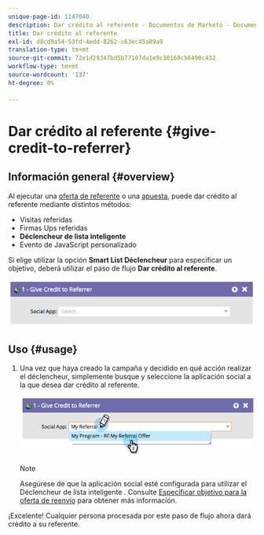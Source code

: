 ```yaml
---
unique-page-id: 1147040
description: Dar crédito al referente - Documentos de Marketo - Documentación del producto
title: Dar crédito al referente
exl-id: d8cd9a54-53fd-4edd-8262-c63ec45a89a9
translation-type: tm+mt
source-git-commit: 72e1d29347bd5b77107da1e9c30169cb6490c432
workflow-type: tm+mt
source-wordcount: '137'
ht-degree: 0%

---
```


# Dar crédito al referente {#give-credit-to-referrer}

## Información general {#overview}

Al ejecutar una [oferta de referente](/help/marketo/product-docs/demand-generation/social/referral-offers/create-a-referral-offer.md) o una [apuesta](/help/marketo/product-docs/demand-generation/social/sweepstakes/create-sweepstakes.md), puede dar crédito al referente mediante distintos métodos:

* Visitas referidas
* Firmas Ups referidas
* **Déclencheur de lista inteligente**
* Evento de JavaScript personalizado

Si elige utilizar la opción **Smart List Déclencheur** para especificar un objetivo, deberá utilizar el paso de flujo **Dar crédito al referente**.

![](assets/image2014-9-22-15-3a59-3a18.png)

## Uso {#usage}

1. Una vez que haya creado la campaña y decidido en qué acción realizar el déclencheur, simplemente busque y seleccione la aplicación social a la que desea dar crédito al referente.

   ![](assets/image2014-9-22-15-3a59-3a39.png)

   >[!NOTE]
   >
   >Asegúrese de que la aplicación social esté configurada para utilizar el Déclencheur de lista inteligente . Consulte [Especificar objetivo para la oferta de reenvío](/help/marketo/product-docs/demand-generation/social/referral-offers/specify-goal-for-referral-offer.md) para obtener más información.

¡Excelente! Cualquier persona procesada por este paso de flujo ahora dará crédito a su referente.
